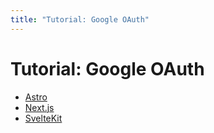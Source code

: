 ```yaml
---
title: "Tutorial: Google OAuth"
---
```


# Tutorial: Google OAuth

- [Astro](/tutorials/google-oauth/astro)
- [Next.js](/tutorials/google-oauth/nextjs)
- [SvelteKit](/tutorials/google-oauth/sveltekit)